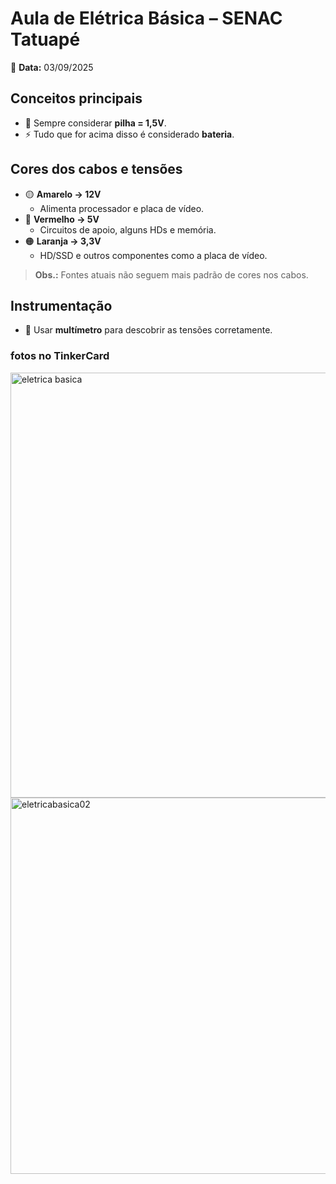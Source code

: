 # Aula de Elétrica Básica – SENAC Tatuapé  
📅 **Data:** 03/09/2025  

## Conceitos principais
- 🔋 Sempre considerar **pilha = 1,5V**.  
- ⚡ Tudo que for acima disso é considerado **bateria**.  

## Cores dos cabos e tensões
- 🟡 **Amarelo → 12V**  
  - Alimenta processador e placa de vídeo.  
- 🔴 **Vermelho → 5V**  
  - Circuitos de apoio, alguns HDs e memória.  
- 🟠 **Laranja → 3,3V**  
  - HD/SSD e outros componentes como a placa de vídeo.  

> **Obs.:** Fontes atuais não seguem mais padrão de cores nos cabos.  

## Instrumentação
- 🧰 Usar **multímetro** para descobrir as tensões corretamente.  

### fotos no TinkerCard


<img width="761" height="680" alt="eletrica basica" src="https://github.com/user-attachments/assets/c8daa1b2-b2af-4989-b226-041c41f16fef" />



<img width="626" height="602" alt="eletricabasica02" src="https://github.com/user-attachments/assets/ed8a8114-a5c8-430b-a22d-0013129efcf7" />
